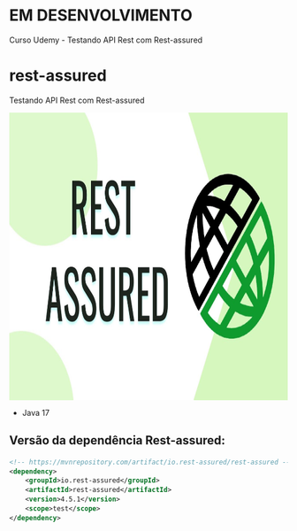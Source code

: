 # EM DESENVOLVIMENTO

Curso Udemy - Testando API Rest com Rest-assured

# rest-assured
Testando API Rest com Rest-assured

<p align="center">
        <a href="https://www.linkedin.com/in/allan-pereira-abrahao/">
            <img align="center" width="1080" height="520"  src="/restassured.jpg" />
        </a>
</p>

- Java 17
## Versão da dependência Rest-assured:

```xml
<!-- https://mvnrepository.com/artifact/io.rest-assured/rest-assured -->
<dependency>
    <groupId>io.rest-assured</groupId>
    <artifactId>rest-assured</artifactId>
    <version>4.5.1</version>
    <scope>test</scope>
</dependency>

```
